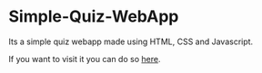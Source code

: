 # Simple-Quiz-WebApp
 Its a simple quiz webapp made using HTML, CSS and Javascript.
 
 If you want to visit it you can do so [here](https://aaryajs.github.io/Simple-Quiz-WebApp/).
